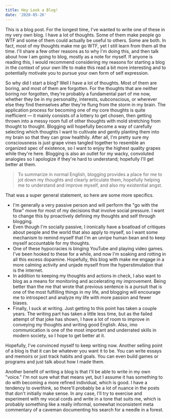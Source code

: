 ```yaml
---
title: Hey Look a Blog!
date: '2020-05-26'
---
```


This is a blog post. For the longest time, I've wanted to write one of these in my very own blog. 
I have a lot of thoughts. Some of them make people go WTF and some of them could actually be useful 
to others. Some are both. In fact, most of my thoughts make me go WTF, yet I still learn from them 
all the time. I'll share a few other reasons as to why I'm doing this, and then talk about how I am 
going to blog, mostly as a note for myself. If anyone is reading this, I would recommend 
considering my reasons for starting a blog in the context of your own life to make this read a bit 
more interesting and to potentially motivate you to pursue your own form of self expression. 

So why did I start a blog? Well I have a lot of thoughts. Most of them are boring, and most of 
them are forgotten. For the thoughts that are neither boring nor forgotten, they're probably a 
fundamental part of me now, whether they be in my personality, interests, subconscious, or 
wherever else they find themselves after they're flung from the storm in my brain. The application 
process for becoming one of my core thoughts is quite inefficient — it mainly consists of a 
lottery to get chosen, then getting thrown into a messy room full of other thoughts with mold 
stretching from thought to thought. Blogging will hopefully become a way of carefully selecting 
which thoughts I want to cultivate and gently planting them into my brain so that they can grow 
healthily. After all, I'm pretty sure my consciousness is just grape vines tangled together to 
resemble an organized spec of existence, so I want to enjoy the highest quality grapes while 
they're here. Blogging is also an outlet for my wacky, convoluted analogies so I apologize if 
they're hard to understand; hopefully I'll get better at them. 

> To summarize in normal English, blogging provides a place for me to jot down my thoughts and 
> clearly articulate them, hopefully helping me to understand and improve myself, and also my 
> existential angst. 

That was a super general statement, so here are some more specifics. 

- I'm generally a very passive person and will perform the "go with the flow" move for most of my 
decisions that involve social pressure. I want to change this by proactively defining my thoughts 
and self through blogging.
- Even though I'm socially passive, I ironically have a boatload of critiques about people and the 
world that also apply to myself, so I want some mechanism to remind myself that I'm an unripe 
human bean and to keep myself accountable for my thoughts.
- One of these hypocracies is binging YouTube and playing video games. I've been hooked to these 
for a while, and now I'm soaking and rotting in all this excess dopamine. Hopefully, this blog 
with make me engage in a more calming activity and unjade myself from the hyperstimulation that is 
the internet.
- In addition to keeping my thoughts and actions in check, I also want to blog as a means for 
monitoring and accelerating my improvement. Being better than the me that wrote that previous 
sentence is a pursuit that is one of the most fulfilling things in my life, and blogging will 
encourage me to introspect and analyze my life with more passion and fewer biases.
- Finally, I suck at writing. Just getting to this point has taken a couple years. The writing 
part has taken a little less time, but as the failed attempt of that joke has shown, I have a lot 
of room to improve in conveying my thoughts and writing good English. Also, imo communication is 
one of the most important and underrated skills in modern society, so I hope to get better at it.

Hopefully, I've convinced myself to keep writing now. Another selling point of a blog is that 
it can be whatever you want it to be. You can write essays and memoirs or just track habits and 
goals. You can even build games or programs and just talk about how I made them. 

Another benefit of writing a blog is that I'll be able to write in my own "voice." I'm not sure 
what that means yet, but I assume it has something to do with becoming a more refined individual, 
which is good. I have a tendency to overthink, so there'll probably be a lot of nuance in the 
posts that don't initially make sense. In any case, I'll try to exercise and experiment with my 
vocal cords and write in a tone that suits me, which is probably something like a really informal, 
somewhat inconsistent meta commentary of a caveman documenting his search for a needle in a forest.